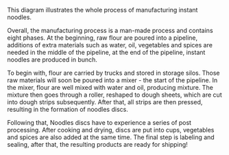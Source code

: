 This diagram illustrates the whole process of manufacturing instant noodles.

Overall, the manufacturing process is a man-made process and contains eight phases. At the beginning, raw flour are poured into a pipeline, additions of extra materials such as water, oil, vegetables and spices are needed in the middle of the pipeline, at the end of the pipeline, instant noodles are produced in bunch.

To begin with, flour are carried by trucks and stored in storage silos. Those raw materials will soon be poured into a mixer - the start of the pipeline. In the mixer, flour are well mixed with water and oil, producing mixture. The mixture then goes through a roller, reshaped to dough sheets, which are cut into dough strips subsequently. After that, all strips are then pressed, resulting in the formation of noodles discs.

Following that, Noodles discs have to experience a series of post processing. After cooking and drying, discs are put into cups, vegetables and spices are also added at the same time. The final step is labeling and sealing, after that, the resulting products are ready for shipping!
